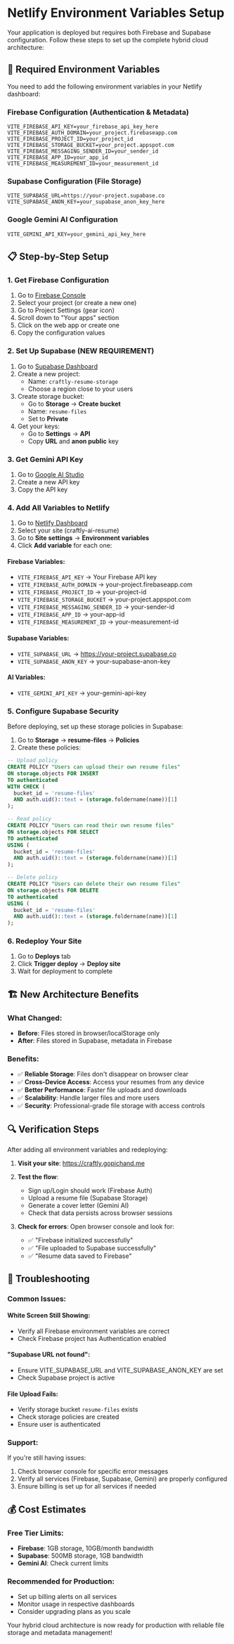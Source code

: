 # Netlify Environment Variables Setup

Your application is deployed but requires both Firebase and Supabase configuration. Follow these steps to set up the complete hybrid cloud architecture:

## 🔧 Required Environment Variables

You need to add the following environment variables in your Netlify dashboard:

### Firebase Configuration (Authentication & Metadata)
```
VITE_FIREBASE_API_KEY=your_firebase_api_key_here
VITE_FIREBASE_AUTH_DOMAIN=your_project.firebaseapp.com
VITE_FIREBASE_PROJECT_ID=your_project_id
VITE_FIREBASE_STORAGE_BUCKET=your_project.appspot.com
VITE_FIREBASE_MESSAGING_SENDER_ID=your_sender_id
VITE_FIREBASE_APP_ID=your_app_id
VITE_FIREBASE_MEASUREMENT_ID=your_measurement_id
```

### Supabase Configuration (File Storage)
```
VITE_SUPABASE_URL=https://your-project.supabase.co
VITE_SUPABASE_ANON_KEY=your_supabase_anon_key_here
```

### Google Gemini AI Configuration
```
VITE_GEMINI_API_KEY=your_gemini_api_key_here
```

## 📋 Step-by-Step Setup

### 1. Get Firebase Configuration
1. Go to [Firebase Console](https://console.firebase.google.com/)
2. Select your project (or create a new one)
3. Go to Project Settings (gear icon)
4. Scroll down to "Your apps" section
5. Click on the web app or create one
6. Copy the configuration values

### 2. Set Up Supabase (NEW REQUIREMENT)
1. Go to [Supabase Dashboard](https://app.supabase.com/)
2. Create a new project:
   - Name: `craftly-resume-storage`
   - Choose a region close to your users
3. Create storage bucket:
   - Go to **Storage** → **Create bucket**
   - Name: `resume-files`
   - Set to **Private**
4. Get your keys:
   - Go to **Settings** → **API**
   - Copy **URL** and **anon public** key

### 3. Get Gemini API Key
1. Go to [Google AI Studio](https://makersuite.google.com/app/apikey)
2. Create a new API key
3. Copy the API key

### 4. Add All Variables to Netlify
1. Go to [Netlify Dashboard](https://app.netlify.com/)
2. Select your site (craftly-ai-resume)
3. Go to **Site settings** → **Environment variables**
4. Click **Add variable** for each one:

#### Firebase Variables:
   - `VITE_FIREBASE_API_KEY` → Your Firebase API key
   - `VITE_FIREBASE_AUTH_DOMAIN` → your-project.firebaseapp.com
   - `VITE_FIREBASE_PROJECT_ID` → your-project-id
   - `VITE_FIREBASE_STORAGE_BUCKET` → your-project.appspot.com
   - `VITE_FIREBASE_MESSAGING_SENDER_ID` → your-sender-id
   - `VITE_FIREBASE_APP_ID` → your-app-id
   - `VITE_FIREBASE_MEASUREMENT_ID` → your-measurement-id

#### Supabase Variables:
   - `VITE_SUPABASE_URL` → https://your-project.supabase.co
   - `VITE_SUPABASE_ANON_KEY` → your-supabase-anon-key

#### AI Variables:
   - `VITE_GEMINI_API_KEY` → your-gemini-api-key

### 5. Configure Supabase Security
Before deploying, set up these storage policies in Supabase:

1. Go to **Storage** → **resume-files** → **Policies**
2. Create these policies:

```sql
-- Upload policy
CREATE POLICY "Users can upload their own resume files"
ON storage.objects FOR INSERT
TO authenticated
WITH CHECK (
  bucket_id = 'resume-files' 
  AND auth.uid()::text = (storage.foldername(name))[1]
);

-- Read policy  
CREATE POLICY "Users can read their own resume files"
ON storage.objects FOR SELECT
TO authenticated
USING (
  bucket_id = 'resume-files' 
  AND auth.uid()::text = (storage.foldername(name))[1]
);

-- Delete policy
CREATE POLICY "Users can delete their own resume files"
ON storage.objects FOR DELETE
TO authenticated
USING (
  bucket_id = 'resume-files' 
  AND auth.uid()::text = (storage.foldername(name))[1]
);
```

### 6. Redeploy Your Site
1. Go to **Deploys** tab
2. Click **Trigger deploy** → **Deploy site**
3. Wait for deployment to complete

## 🏗️ New Architecture Benefits

### What Changed:
- **Before**: Files stored in browser/localStorage only
- **After**: Files stored in Supabase, metadata in Firebase

### Benefits:
- ✅ **Reliable Storage**: Files don't disappear on browser clear
- ✅ **Cross-Device Access**: Access your resumes from any device
- ✅ **Better Performance**: Faster file uploads and downloads
- ✅ **Scalability**: Handle larger files and more users
- ✅ **Security**: Professional-grade file storage with access controls

## 🔍 Verification Steps

After adding all environment variables and redeploying:

1. **Visit your site**: https://craftly.gopichand.me
2. **Test the flow**:
   - Sign up/Login should work (Firebase Auth)
   - Upload a resume file (Supabase Storage)
   - Generate a cover letter (Gemini AI)
   - Check that data persists across browser sessions

3. **Check for errors**: Open browser console and look for:
   - ✅ "Firebase initialized successfully"
   - ✅ "File uploaded to Supabase successfully" 
   - ✅ "Resume data saved to Firebase"

## 🚨 Troubleshooting

### Common Issues:

#### White Screen Still Showing:
- Verify all Firebase environment variables are correct
- Check Firebase project has Authentication enabled

#### "Supabase URL not found":
- Ensure VITE_SUPABASE_URL and VITE_SUPABASE_ANON_KEY are set
- Check Supabase project is active

#### File Upload Fails:
- Verify storage bucket `resume-files` exists
- Check storage policies are created
- Ensure user is authenticated

### Support:
If you're still having issues:
1. Check browser console for specific error messages
2. Verify all services (Firebase, Supabase, Gemini) are properly configured
3. Ensure billing is set up for all services if needed

## 💰 Cost Estimates

### Free Tier Limits:
- **Firebase**: 1GB storage, 10GB/month bandwidth
- **Supabase**: 500MB storage, 1GB bandwidth
- **Gemini AI**: Check current limits

### Recommended for Production:
- Set up billing alerts on all services
- Monitor usage in respective dashboards
- Consider upgrading plans as you scale

Your hybrid cloud architecture is now ready for production with reliable file storage and metadata management!